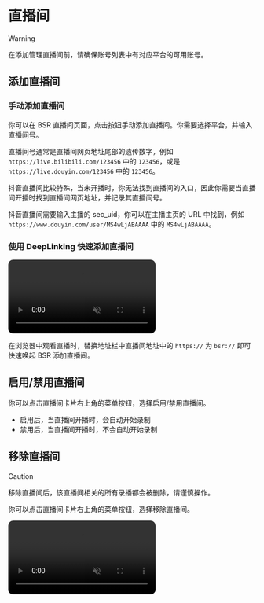 # 直播间

> [!WARNING]
> 在添加管理直播间前，请确保账号列表中有对应平台的可用账号。

## 添加直播间

### 手动添加直播间

你可以在 BSR 直播间页面，点击按钮手动添加直播间。你需要选择平台，并输入直播间号。

直播间号通常是直播间网页地址尾部的遗传数字，例如 `https://live.bilibili.com/123456` 中的 `123456`，或是 `https://live.douyin.com/123456` 中的 `123456`。

抖音直播间比较特殊，当未开播时，你无法找到直播间的入口，因此你需要当直播间开播时找到直播间网页地址，并记录其直播间号。

抖音直播间需要输入主播的 sec_uid，你可以在主播主页的 URL 中找到，例如 `https://www.douyin.com/user/MS4wLjABAAAA` 中的 `MS4wLjABAAAA`。

### 使用 DeepLinking 快速添加直播间

<!-- MD033 -->

<video src="/videos/deeplinking.mp4" loop autoplay muted style="border-radius: 10px;"></video>

在浏览器中观看直播时，替换地址栏中直播间地址中的 `https://` 为 `bsr://` 即可快速唤起 BSR 添加直播间。

## 启用/禁用直播间

你可以点击直播间卡片右上角的菜单按钮，选择启用/禁用直播间。

- 启用后，当直播间开播时，会自动开始录制
- 禁用后，当直播间开播时，不会自动开始录制

## 移除直播间

> [!CAUTION]
> 移除直播间后，该直播间相关的所有录播都会被删除，请谨慎操作。

你可以点击直播间卡片右上角的菜单按钮，选择移除直播间。

<video src="/videos/room_remove.mp4" loop autoplay muted style="border-radius: 10px;"></video>
